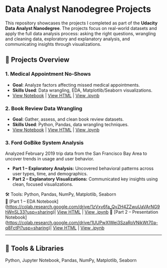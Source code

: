 # Data Analyst Nanodegree Projects

This repository showcases the projects I completed as part of the **Udacity Data Analyst Nanodegree**. The projects focus on real-world datasets and apply the full data analysis process: asking the right questions, wrangling and cleaning data, exploratory and explanatory analysis, and communicating insights through visualizations.

## 📁 Projects Overview

### 1. Medical Appointment No-Shows
- **Goal**: Analyze factors affecting missed medical appointments.
- **Skills Used**: Data wrangling, EDA, Matplotlib/Seaborn visualizations.
- [View Notebook](https://colab.research.google.com/drive/16wsYWs2vvpCRPuWyWKzs59fgXHNpoFH7?usp=sharing) | [View HTML](link-to-html) | [View .ipynb](Project1_MedicalNoShows/Project1_MedicalNoShows.ipynb)

### 2. Book Review Data Wrangling
- **Goal**: Gather, assess, and clean book review datasets.
- **Skills Used**: Python, Pandas, data wrangling techniques.
- [View Notebook](https://colab.research.google.com/drive/1Hk0a2DqfE3QKdkcZYlfzvtxsxemuKJ0I?usp=sharing) | [View HTML](link-to-html) | [View .ipynb](link-to-ipynb)

### 3. Ford GoBike System Analysis
Analyzed February 2019 trip data from the San Francisco Bay Area to uncover trends in usage and user behavior.

- **Part 1 – Exploratory Analysis:** Uncovered behavioral patterns across user types, time, and demographics.
- **Part 2 – Explanatory Visualizations:** Communicated key insights using clean, focused visualizations.

🛠 Tools: Python, Pandas, NumPy, Matplotlib, Seaborn  
🔗 [Part 1 – EDA Notebook] (https://colab.research.google.com/drive/1zVxy6fa_QyZH4ZZwuUaVArNG9hWnSL33?usp=sharing)| [View HTML](link-to-html) | [View .ipynb](link-to-ipynb)
🔗 [Part 2 – Presentation Notebook] (https://colab.research.google.com/drive/1UUPwXIWei3SzaRoVNikWt70a-q8FctPj?usp=sharing)| [View HTML](link-to-html) | [View .ipynb](link-to-ipynb)


---

## 🚀 Tools & Libraries
Python, Jupyter Notebook, Pandas, NumPy, Matplotlib, Seaborn
